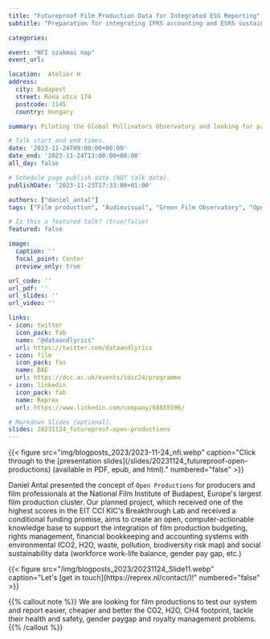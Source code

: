 ```yaml
---
title: "Futureproof Film Production Data for Integrated ESG Reporting"
subtitle: "Preparation for integrating IFRS accounting and ESRS sustainability standards"

categories:

event: "NFI szakmai nap" 
event_url: 

location:  Atelier H
address:
  city: Budapest
  street: Róna utca 174
  postcode: 1145
  country: Hungary

summary: Piloting the Global Pollinators Observatory and looking for partners for our idea about building a knowledge system that employs millions of bees into monitoring the ecosystem and the downstream of many food value chains. 

# Talk start and end times.
date: '2023-11-24T09:00:00+00:00'
date_end: '2023-11-24T13:00:00+00:00'
all_day: false

# Schedule page publish date (NOT talk date).
publishDate: '2023-11-23T17:33:00+01:00'

authors: ["daniel_antal"]
tags: ["Film production", "Audiovisual", "Green Film Observatory", "Open Productions"]

# Is this a featured talk? (true/false)
featured: false

image:
  caption: ''
  focal_point: Center
  preview_only: true

url_code: ''
url_pdf: ''
url_slides: ''
url_video: ''

links:
- icon: twitter
  icon_pack: fab
  name: "@dataandlyrics"
  url: https://twitter.com/dataandlyrics
- icon: film
  icon_pack: fas
  name: DAE
  url: https://dcc.ac.uk/events/idcc24/programme
- icon: linkedin
  icon_pack: fab
  name: Reprex
  url: https://www.linkedin.com/company/68855596/

# Markdown Slides (optional).
slides: 20231124_futureproof-open-productions
---
```

<td style="text-align: center;">{{< figure src="img/blogposts_2023/2023-11-24_nfi.webp" caption="Click through to the [presentation slides](/slides/20231124_futureproof-open-productions) (available in PDF, epub, and html)." numbered="false" >}}</td>


Daniel Antal presented the concept of `Open Productions` for producers and film professionals at the National Film Institute of Budapest, Europe's largest film production cluster.  Our planned project, which received one of the highest scores in the EIT CCI KIC's Breakthrough Lab and received a conditional funding promise, aims to create an open, computer-actionable knowledge base to support the integration of film production budgeting, rights management, financial bookkeeping and accounting systems with environmental (CO2, H2O, waste, pollution, biodiversity risk map) and social sustainability data (workforce work-life balance, gender pay gap, etc.)  

<td style="text-align: center;">{{< figure src="/img/blogposts_2023/20231124_Slide11.webp" caption="Let's [get in touch](https://reprex.nl/contact/)!" numbered="false" >}}</td>

{{% callout note %}}
We are looking for film productions to test our system and report easier, cheaper and better the CO2, H2O, CH4 footprint, tackle their health and safety, gender paygap and royalty management problems.
{{% /callout %}}



